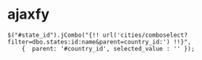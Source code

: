 # ajaxfy
	$("#state_id").jCombo("{!! url('cities/comboselect?filter=dbo.states:id:name&parent=country_id:') !!}",
		{  parent: '#country_id', selected_value : '' });
